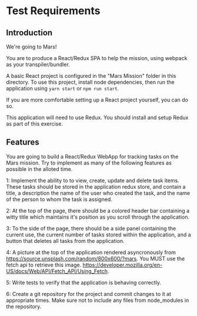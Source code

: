 # Test Requirements


## Introduction

We're going to Mars!

You are to produce a React/Redux SPA to help the mission, using webpack as your transpiler/bundler.

A basic React project is configured in the "Mars Mission" folder in this directory.
To use this project, install node dependencies, then run the application using `yarn start` or `npm run start`.

If you are more comfortable setting up a React project yourself, you can do so.

This application will need to use Redux.  You should install and setup Redux as part of this exercise.


## Features

You are going to build a React/Redux WebApp for tracking tasks on the Mars mission.
Try to implement as many of the following features as possible in the alloted time.

1: Implement the ability to to view, create, update and delete task items.
These tasks should be stored in the application redux store, and contain a title, a description
the name of the user who created the task, and the name of the person to whom the task is assigned.

2: At the top of the page, there should be a colored header bar containing a witty title 
which maintains it's position as you scroll through the application.

3: To the side of the page, there should be a side panel containing the current use, the current
number of tasks stored within the application, and a button that deletes all tasks 
from the application.

4: A picture at the top of the application rendered asyncronously from https://source.unsplash.com/random/800x600/?mars.
You MUST use the fetch api to retrieve this image. https://developer.mozilla.org/en-US/docs/Web/API/Fetch_API/Using_Fetch.

5: Write tests to verify that the application is behaving correctly.

6: Create a git repository for the project and commit changes to it at appropriate times.
Make sure not to include any files from node_modules in the repository.
